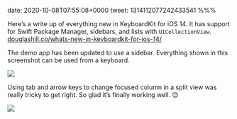 date: 2020-10-08T07:55:08+0000
tweet: 1314112077242433541
%%%

Here’s a write up of everything new in KeyboardKit for iOS 14. It has support for Swift Package Manager, sidebars, and lists with `UICollectionView`. [douglashill.co/whats-new-in-keyboardkit-for-ios-14/](https://douglashill.co/whats-new-in-keyboardkit-for-ios-14/)

The demo app has been updated to use a sidebar. Everything shown in this screenshot can be used from a keyboard.

![](EjyrGztX0AAxYfQ.png)

Using tab and arrow keys to change focused column in a split view was really tricky to get right. So glad it’s finally working well. 😌

![](EjysgDCWsAAoHoU.jpg)
